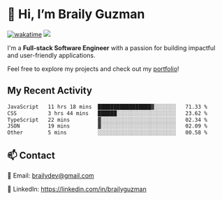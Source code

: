 # 👋 Hi, I’m Braily Guzman
[![wakatime](https://wakatime.com/badge/user/78b9a827-5162-4c58-9330-4ea970cf6de4.svg)](https://wakatime.com/@78b9a827-5162-4c58-9330-4ea970cf6de4)
![](https://komarev.com/ghpvc/?username=brailyguzman)

I'm a **Full-stack Software Engineer** with a passion for building impactful and user-friendly applications.

Feel free to explore my projects and check out my [portfolio](https://braily.dev)!


## My Recent Activity
<!--START_SECTION:waka-->

```txt
JavaScript   11 hrs 18 mins  █████████████████▓░░░░░░░   71.33 %
CSS          3 hrs 44 mins   ██████░░░░░░░░░░░░░░░░░░░   23.62 %
TypeScript   22 mins         ▓░░░░░░░░░░░░░░░░░░░░░░░░   02.34 %
JSON         19 mins         ▓░░░░░░░░░░░░░░░░░░░░░░░░   02.09 %
Other        5 mins          ░░░░░░░░░░░░░░░░░░░░░░░░░   00.58 %
```

<!--END_SECTION:waka-->

## 📫 Contact
📧 Email: brailydev@gmail.com

🔗 LinkedIn: https://linkedin.com/in/brailyguzman
